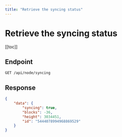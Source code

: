 ```yaml
---
title: "Retrieve the syncing status"
---
```


# Retrieve the syncing status

[[toc]]

## Endpoint

```
GET /api/node/syncing
```

## Response

```json
{
    "data": {
        "syncing": true,
        "blocks": -36,
        "height": 3034451,
        "id": "5444078994968869529"
    }
}
```
